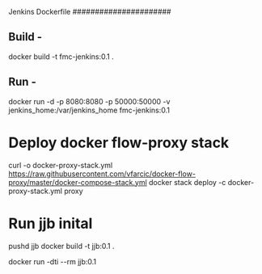 Jenkins Dockerfile
######################

Build -
------
docker build -t fmc-jenkins:0.1 .

Run -
----
docker run -d -p 8080:8080 -p 50000:50000 -v jenkins_home:/var/jenkins_home fmc-jenkins:0.1

# Deploy docker flow-proxy stack
curl -o docker-proxy-stack.yml https://raw.githubusercontent.com/vfarcic/docker-flow-proxy/master/docker-compose-stack.yml
docker stack deploy -c docker-proxy-stack.yml proxy

# Run jjb inital
pushd jjb
docker  build -t jjb:0.1 .

docker run -dti --rm jjb:0.1
